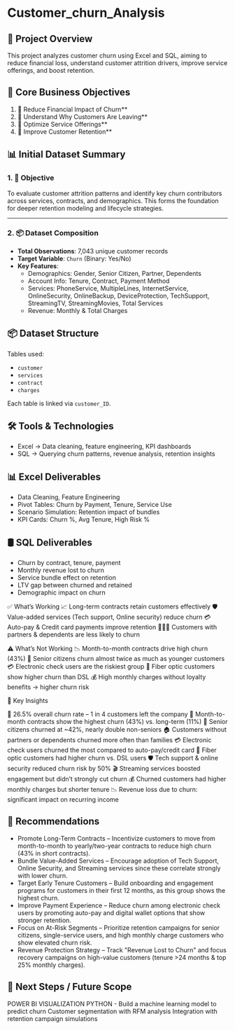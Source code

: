 
# Customer_churn_Analysis

## 📁 Project Overview

This project analyzes customer churn using Excel and SQL, aiming to reduce financial loss, understand customer attrition drivers, improve service offerings, and boost retention.

## 🎯 Core Business Objectives

1. 🔻 Reduce Financial Impact of Churn**
2. 🤔 Understand Why Customers Are Leaving**
3. 🧩 Optimize Service Offerings**
4. 🧲 Improve Customer Retention**

## 📊 Initial Dataset Summary


### 1. 🎯 Objective
To evaluate customer attrition patterns and identify key churn contributors across services, contracts, and demographics. This forms the foundation for deeper retention modeling and lifecycle strategies.

---

### 2. 📦 Dataset Composition

- **Total Observations**: 7,043 unique customer records
- **Target Variable**: `Churn` (Binary: Yes/No)
- **Key Features**:  
  - Demographics: Gender, Senior Citizen, Partner, Dependents  
  - Account Info: Tenure, Contract, Payment Method  
  - Services: PhoneService, MultipleLines, InternetService, OnlineSecurity, OnlineBackup, DeviceProtection, TechSupport, StreamingTV, StreamingMovies, Total Services  
  - Revenue: Monthly & Total Charges
 
## 📦 Dataset Structure

Tables used:  
- `customer`  
- `services`  
- `contract`  
- `charges`  

Each table is linked via `customer_ID`.

## 🛠️ Tools & Technologies
- Excel → Data cleaning, feature engineering, KPI dashboards
- SQL → Querying churn patterns, revenue analysis, retention insights

## 📊 Excel Deliverables

- Data Cleaning, Feature Engineering
- Pivot Tables: Churn by Payment, Tenure, Service Use
- Scenario Simulation: Retention impact of bundles
- KPI Cards: Churn %, Avg Tenure, High Risk %

## 🛢️ SQL Deliverables

- Churn by contract, tenure, payment
- Monthly revenue lost to churn
- Service bundle effect on retention
- LTV gap between churned and retained
- Demographic impact on churn

✅ What’s Working
📈 Long-term contracts retain customers effectively
🛡️ Value-added services (Tech support, Online security) reduce churn
💳 Auto-pay & Credit card payments improve retention
👨‍👩‍👧 Customers with partners & dependents are less likely to churn

⚠️ What’s Not Working
📉 Month-to-month contracts drive high churn (43%)
👴 Senior citizens churn almost twice as much as younger customers
💳 Electronic check users are the riskiest group
📶 Fiber optic customers show higher churn than DSL
💰 High monthly charges without loyalty benefits → higher churn risk

🔑 Key Insights

👥 26.5% overall churn rate – 1 in 4 customers left the company
📅 Month-to-month contracts show the highest churn (43%) vs. long-term (11%)
👴 Senior citizens churned at ~42%, nearly double non-seniors
🏠 Customers without partners or dependents churned more often than families
💳 Electronic check users churned the most compared to auto-pay/credit card
📶 Fiber optic customers had higher churn vs. DSL users
🛡️ Tech support & online security reduced churn risk by 50%
🎬 Streaming services boosted engagement but didn’t strongly cut churn
💰 Churned customers had higher monthly charges but shorter tenure
📉 Revenue loss due to churn: significant impact on recurring income

## 📝 Recommendations

- Promote Long-Term Contracts – Incentivize customers to move from month-to-month to yearly/two-year contracts to reduce high churn (43% in short contracts).
- Bundle Value-Added Services – Encourage adoption of Tech Support, Online Security, and Streaming services since these correlate strongly with lower churn.
- Target Early Tenure Customers – Build onboarding and engagement programs for customers in their first 12 months, as this group shows the highest churn.
- Improve Payment Experience – Reduce churn among electronic check users by promoting auto-pay and digital wallet options that show stronger retention.
- Focus on At-Risk Segments – Prioritize retention campaigns for senior citizens, single-service users, and high monthly charge customers who show elevated churn risk.
- Revenue Protection Strategy – Track "Revenue Lost to Churn" and focus recovery campaigns on high-value customers (tenure >24 months & top 25% monthly charges).

## 📌 Next Steps / Future Scope

POWER BI VISUALIZATION
PYTHON - Build a machine learning model to predict churn
Customer segmentation with RFM analysis
Integration with retention campaign simulations
